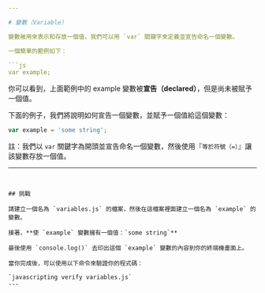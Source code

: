 ```yaml
---

# 變數（Variable）

變數被用來表示和存放一個值，我們可以用 `var` 關鍵字來定義並宣告命名一個變數。

一個簡單的範例如下：

```js
var example;
```

你可以看到，上面範例中的 example 變數被**宣告（declared）**，但是尚未被賦予一個值。

下面的例子，我們將說明如何宣告一個變數，並賦予一個值給這個變數：

```js
var example = 'some string';
```

註：我們以 `var` 關鍵字為開頭並宣告命名一個變數，然後使用『`等於符號（=）`』讓該變數存放一個值。

---
```


## 挑戰

請建立一個名為 `variables.js` 的檔案，然後在這檔案裡面建立一個名為 `example` 的變數。

接著，**使 `example` 變數擁有一個值：`some string`**

最後使用 `console.log()` 去印出這個 `example` 變數的內容到你的終端機畫面上。

當你完成後，可以使用以下命令來驗證你的程式碼：

`javascripting verify variables.js`
---
